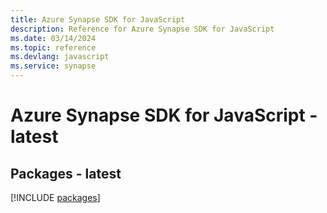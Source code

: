 ```yaml
---
title: Azure Synapse SDK for JavaScript
description: Reference for Azure Synapse SDK for JavaScript
ms.date: 03/14/2024
ms.topic: reference
ms.devlang: javascript
ms.service: synapse
---
```

# Azure Synapse SDK for JavaScript - latest
## Packages - latest
[!INCLUDE [packages](synapse-index.md)]